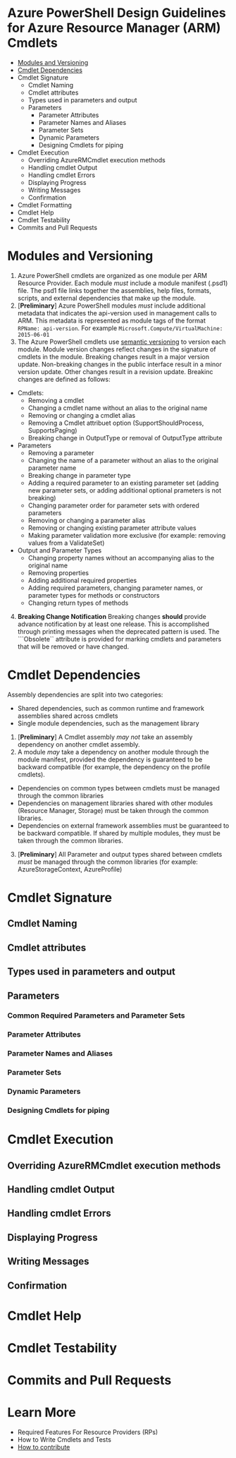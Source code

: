 # Azure PowerShell Design Guidelines for Azure Resource Manager (ARM) Cmdlets

* [Modules and Versioning](#modules-and-versioning)
* [Cmdlet Dependencies](#cmdlet-dependencies)
* Cmdlet Signature
  * Cmdlet Naming
  * Cmdlet attributes
  * Types used in parameters and output
  * Parameters
    * Parameter Attributes
    * Parameter Names and Aliases
    * Parameter Sets
    * Dynamic Parameters
    * Designing Cmdlets for piping
* Cmdlet Execution
  * Overriding AzureRMCmdlet execution methods
  * Handling cmdlet Output
  * Handling cmdlet Errors
  * Displaying Progress
  * Writing Messages
  * Confirmation
* Cmdlet Formatting
* Cmdlet Help
* Cmdlet Testability
* Commits and Pull Requests

# Modules and Versioning
1. Azure PowerShell cmdlets are organized as one module per ARM Resource Provider.  Each module *must* include a module manifest (.psd1) file.  The psd1 file links together the assemblies, help files, formats, scripts, and external dependencies that make up the module.
2. [**Preliminary**] Azure PowerShell modules *must* include additional metadata that indicates the api-version used in management calls to ARM. This metadata is represented as module tags of the format ```RPName: api-version```.  For example ```Microsoft.Compute/VirtualMachine: 2015-06-01```
3. The Azure PowerShell cmdlets use [semantic versioning](http://semver.org) to version each module. Module version changes reflect changes in the signature of cmdlets in the module. Breaking changes result in a major version update.  Non-breaking changes in the public interface result in a minor version update.  Other changes result in a revision update.  Breakinc changes are defined as follows:
  - Cmdlets: 
    - Removing a cmdlet
    - Changing a cmdlet name without an alias to the original name
    - Removing or changing a cmdlet alias
    - Removing a Cmdlet attribuet option (SupportShouldProcess, SupportsPaging)
    - Breaking change in OutputType or removal of OutputType attribute
  - Parameters
    - Removing a parameter
    - Changing the name of a parameter without an alias to the original parameter name
    - Breaking change in parameter type
    - Adding a required parameter to an existing parameter set (adding new parameter sets, or adding additional optional prameters is not breaking)
    - Changing parameter order for parameter sets with ordered parameters
    - Removing or changing a parameter alias
    - Removing or changing existing parameter attribute values
    - Making parameter validation more exclusive (for example: removing values from a ValidateSet)
  - Output and Parameter Types
    - Changing property names without an accompanying alias to the original name
    - Removing properties
    - Adding additional required properties
    - Adding required parameters, changing parameter names, or parameter types for methods or constructors
    - Changing return types of methods
4. **Breaking Change Notification** Breaking changes **should** provide advance notification by at least one release. This is accomplished through printing messages when the deprecated pattern is used.  The ```Obsolete`` attribute is provided for marking cmdlets and parameters that will be removed or have changed.

# Cmdlet Dependencies
Assembly dependencies are split into two categories:
- Shared dependencies, such as common runtime and framework assemblies shared across cmdlets
- Single module dependencies, such as the management library

1. [**Preliminary**] A Cmdlet assembly *may not* take an assembly dependency on another cmdlet assembly.
2. A module *may* take a dependency on another module through the module manifest, provided the dependency is guaranteed to be backward compatible (for example, the dependency on the profile cmdlets).
 - Dependencies on common types between cmdlets must be managed through the common libraries
 - Dependencies on management libraries shared with other modules (Resource Manager, Storage) must be taken through the common libraries.
 - Dependencies on external framework assemblies must be guaranteed to be backward compatible. If shared by multiple modules, they must be taken through the common libraries.
3. [**Preliminary**] All Parameter and output types shared between cmdlets *must* be managed through the common libraries (for example: AzureStorageContext, AzureProfile)

# Cmdlet Signature

## Cmdlet Naming

## Cmdlet attributes

## Types used in parameters and output

## Parameters

### Common Required Parameters and Parameter Sets

### Parameter Attributes

### Parameter Names and Aliases

### Parameter Sets

### Dynamic Parameters

### Designing Cmdlets for piping

# Cmdlet Execution

## Overriding AzureRMCmdlet execution methods

## Handling cmdlet Output

## Handling cmdlet Errors

## Displaying Progress

## Writing Messages

## Confirmation

# Cmdlet Help

# Cmdlet Testability

# Commits and Pull Requests

# Learn More
* Required Features For Resource Providers (RPs)
* How to Write Cmdlets and Tests
* [How to contribute](../CONTRIBUTING.md)
